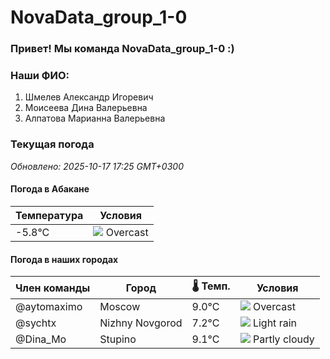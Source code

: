 # NovaData_group_1-0
### Привет! Мы команда NovaData_group_1-0 :)

### Наши ФИО:
1. Шмелев Александр Игоревич
2. Моисеева Дина Валерьевна
3. Алпатова Марианна Валерьевна

### Текущая погода
<!-- WEATHER:START -->
_Обновлено: 2025-10-17 17:25 GMT+0300_

#### Погода в Абакане

| Температура | Условия |
|-------------|----------|
| -5.8°C     | ![](https://cdn.weatherapi.com/weather/64x64/night/122.png) Overcast |

#### Погода в наших городах

| Член команды  | Город               | 🌡️ Темп.  | Условия          |
|---------------|---------------------|-----------|--------------------|
| @aytomaximo    | Moscow              |    9.0°C | ![](https://cdn.weatherapi.com/weather/64x64/night/122.png) Overcast     |
| @sychtx        | Nizhny Novgorod     |    7.2°C | ![](https://cdn.weatherapi.com/weather/64x64/night/296.png) Light rain   |
| @Dina_Mo       | Stupino             |    9.1°C | ![](https://cdn.weatherapi.com/weather/64x64/night/116.png) Partly cloudy |

<!-- WEATHER:END -->
